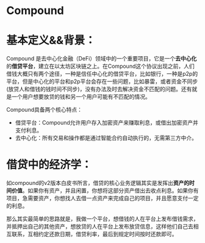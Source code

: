 # Compound

# 基本定义&&背景：
Compound 是去中心化金融（DeFi）领域中的一个重要项目，它是一个**去中心化**的**借贷平台**，建立在以太坊区块链之上。在Compound这个协议出现之前，人们借钱大概只有两个途径，一种是信任中心化的借贷平台，比如银行，一种是p2p的平台，但是中心化的平台和p2p平台会存在一些问题，比如暴雷，或者资金不同步(放贷人和借钱的钱时间不同步)，没有办法及时去解决资金不匹配的问题。还有就是一个用户想要放贷的钱和另一个用户可能有不匹配的情况。

Compound具备两个核心特点：
- 借贷平台：Compound允许用户存入加密资产来赚取利息，或借出加密资产并支付利息。
- 去中心化：所有交易和操作都是通过智能合约自动执行的，无需第三方中介。

# 借贷中的经济学：
如compound的v2版本白皮书所言，借贷的核心业务逻辑其实是发挥出**资产的时间价值**。如果你有资产，并且闲置，你想将这部分资产借出去收点利息。如果你有项目，急需要资产，你想找人去借一点资产来完成自己的项目，并且愿意支付一定的利息。

那么其实最简单的思路就是，我做一个平台，想借钱的人在平台上发布借钱需求，并抵押出自己的其他资产，想放贷的人在平台上发布放贷信息，这样他们自己去相互联系，互相约定还款日期，借贷利率，最后到规定时间按时还款即可。